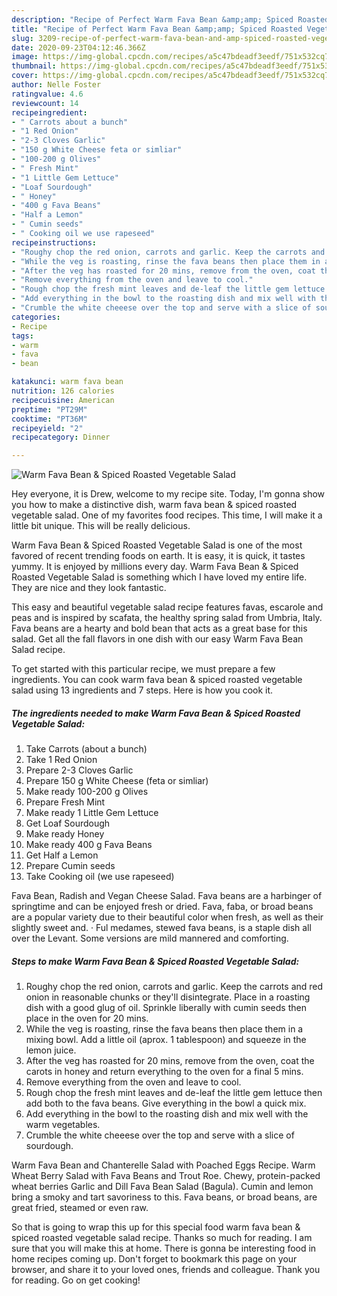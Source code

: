 ```yaml
---
description: "Recipe of Perfect Warm Fava Bean &amp;amp; Spiced Roasted Vegetable Salad"
title: "Recipe of Perfect Warm Fava Bean &amp;amp; Spiced Roasted Vegetable Salad"
slug: 3209-recipe-of-perfect-warm-fava-bean-and-amp-spiced-roasted-vegetable-salad
date: 2020-09-23T04:12:46.366Z
image: https://img-global.cpcdn.com/recipes/a5c47bdeadf3eedf/751x532cq70/warm-fava-bean-spiced-roasted-vegetable-salad-recipe-main-photo.jpg
thumbnail: https://img-global.cpcdn.com/recipes/a5c47bdeadf3eedf/751x532cq70/warm-fava-bean-spiced-roasted-vegetable-salad-recipe-main-photo.jpg
cover: https://img-global.cpcdn.com/recipes/a5c47bdeadf3eedf/751x532cq70/warm-fava-bean-spiced-roasted-vegetable-salad-recipe-main-photo.jpg
author: Nelle Foster
ratingvalue: 4.6
reviewcount: 14
recipeingredient:
- " Carrots about a bunch"
- "1 Red Onion"
- "2-3 Cloves Garlic"
- "150 g White Cheese feta or simliar"
- "100-200 g Olives"
- " Fresh Mint"
- "1 Little Gem Lettuce"
- "Loaf Sourdough"
- " Honey"
- "400 g Fava Beans"
- "Half a Lemon"
- " Cumin seeds"
- " Cooking oil we use rapeseed"
recipeinstructions:
- "Roughy chop the red onion, carrots and garlic. Keep the carrots and red onion in reasonable chunks or they&#39;ll disintegrate. Place in a roasting dish with a good glug of oil. Sprinkle liberally with cumin seeds then place in the oven for 20 mins."
- "While the veg is roasting, rinse the fava beans then place them in a mixing bowl. Add a little oil (aprox. 1 tablespoon) and squeeze in the lemon juice."
- "After the veg has roasted for 20 mins, remove from the oven, coat the carots in honey and return everything to the oven for a final 5 mins."
- "Remove everything from the oven and leave to cool."
- "Rough chop the fresh mint leaves and de-leaf the little gem lettuce then add both to the fava beans. Give everything in the bowl a quick mix."
- "Add everything in the bowl to the roasting dish and mix well with the warm vegetables."
- "Crumble the white cheeese over the top and serve with a slice of sourdough."
categories:
- Recipe
tags:
- warm
- fava
- bean

katakunci: warm fava bean 
nutrition: 126 calories
recipecuisine: American
preptime: "PT29M"
cooktime: "PT36M"
recipeyield: "2"
recipecategory: Dinner

---
```



![Warm Fava Bean &amp; Spiced Roasted Vegetable Salad](https://img-global.cpcdn.com/recipes/a5c47bdeadf3eedf/751x532cq70/warm-fava-bean-spiced-roasted-vegetable-salad-recipe-main-photo.jpg)

Hey everyone, it is Drew, welcome to my recipe site. Today, I'm gonna show you how to make a distinctive dish, warm fava bean &amp; spiced roasted vegetable salad. One of my favorites food recipes. This time, I will make it a little bit unique. This will be really delicious.

Warm Fava Bean &amp; Spiced Roasted Vegetable Salad is one of the most favored of recent trending foods on earth. It is easy, it is quick, it tastes yummy. It is enjoyed by millions every day. Warm Fava Bean &amp; Spiced Roasted Vegetable Salad is something which I have loved my entire life. They are nice and they look fantastic.

This easy and beautiful vegetable salad recipe features favas, escarole and peas and is inspired by scafata, the healthy spring salad from Umbria, Italy. Fava beans are a hearty and bold bean that acts as a great base for this salad. Get all the fall flavors in one dish with our easy Warm Fava Bean Salad recipe.


To get started with this particular recipe, we must prepare a few ingredients. You can cook warm fava bean &amp; spiced roasted vegetable salad using 13 ingredients and 7 steps. Here is how you cook it.

<!--inarticleads1-->

##### The ingredients needed to make Warm Fava Bean &amp; Spiced Roasted Vegetable Salad:

1. Take  Carrots (about a bunch)
1. Take 1 Red Onion
1. Prepare 2-3 Cloves Garlic
1. Prepare 150 g White Cheese (feta or simliar)
1. Make ready 100-200 g Olives
1. Prepare  Fresh Mint
1. Make ready 1 Little Gem Lettuce
1. Get Loaf Sourdough
1. Make ready  Honey
1. Make ready 400 g Fava Beans
1. Get Half a Lemon
1. Prepare  Cumin seeds
1. Take  Cooking oil (we use rapeseed)


Fava Bean, Radish and Vegan Cheese Salad. Fava beans are a harbinger of springtime and can be enjoyed fresh or dried. Fava, faba, or broad beans are a popular variety due to their beautiful color when fresh, as well as their slightly sweet and. · Ful medames, stewed fava beans, is a staple dish all over the Levant. Some versions are mild mannered and comforting. 

<!--inarticleads2-->

##### Steps to make Warm Fava Bean &amp; Spiced Roasted Vegetable Salad:

1. Roughy chop the red onion, carrots and garlic. Keep the carrots and red onion in reasonable chunks or they&#39;ll disintegrate. Place in a roasting dish with a good glug of oil. Sprinkle liberally with cumin seeds then place in the oven for 20 mins.
1. While the veg is roasting, rinse the fava beans then place them in a mixing bowl. Add a little oil (aprox. 1 tablespoon) and squeeze in the lemon juice.
1. After the veg has roasted for 20 mins, remove from the oven, coat the carots in honey and return everything to the oven for a final 5 mins.
1. Remove everything from the oven and leave to cool.
1. Rough chop the fresh mint leaves and de-leaf the little gem lettuce then add both to the fava beans. Give everything in the bowl a quick mix.
1. Add everything in the bowl to the roasting dish and mix well with the warm vegetables.
1. Crumble the white cheeese over the top and serve with a slice of sourdough.


Warm Fava Bean and Chanterelle Salad with Poached Eggs Recipe. Warm Wheat Berry Salad with Fava Beans and Trout Roe. Chewy, protein-packed wheat berries Garlic and Dill Fava Bean Salad (Bagula). Cumin and lemon bring a smoky and tart savoriness to this. Fava beans, or broad beans, are great fried, steamed or even raw. 

So that is going to wrap this up for this special food warm fava bean &amp; spiced roasted vegetable salad recipe. Thanks so much for reading. I am sure that you will make this at home. There is gonna be interesting food in home recipes coming up. Don't forget to bookmark this page on your browser, and share it to your loved ones, friends and colleague. Thank you for reading. Go on get cooking!
